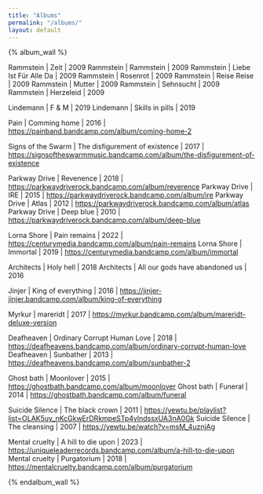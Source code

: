 ```yaml
---
title: "Albums"
permalink: "/albums/"
layout: default
---
```


<!-- Band | title | cover | year | link | tags -->
{% album_wall %}

Rammstein | Zeit | 2009
Rammstein | Rammstein | 2009
Rammstein | Liebe Ist Für Alle Da | 2009
Rammstein | Rosenrot | 2009
Rammstein | Reise Reise | 2009
Rammstein | Mutter | 2009
Rammstein | Sehnsucht | 2009
Rammstein | Herzeleid | 2009

Lindemann | F & M | 2019
Lindemann | Skills in pills | 2019

Pain | Comming home | 2016 | https://painband.bandcamp.com/album/coming-home-2

Signs of the Swarm | The disfigurement of existence | 2017 | https://signsoftheswarmmusic.bandcamp.com/album/the-disfigurement-of-existence

Parkway Drive | Revenence | 2018 | https://parkwaydriverock.bandcamp.com/album/reverence
Parkway Drive | IRE | 2015 | https://parkwaydriverock.bandcamp.com/album/ire
Parkway Drive | Atlas | 2012 | https://parkwaydriverock.bandcamp.com/album/atlas
Parkway Drive | Deep blue | 2010 | https://parkwaydriverock.bandcamp.com/album/deep-blue

Lorna Shore | Pain remains | 2022 | https://centurymedia.bandcamp.com/album/pain-remains
Lorna Shore | Immortal | 2019 | https://centurymedia.bandcamp.com/album/immortal

Architects | Holy hell | 2018
Architects | All our gods have abandoned us | 2016

Jinjer | King of everything | 2016 | https://jinjer-jinjer.bandcamp.com/album/king-of-everything

Myrkur | mareridt | 2017 | https://myrkur.bandcamp.com/album/mareridt-deluxe-version

Deafheaven | Ordinary Corrupt Human Love | 2018 | https://deafheavens.bandcamp.com/album/ordinary-corrupt-human-love
Deafheaven | Sunbather | 2013 | https://deafheavens.bandcamp.com/album/sunbather-2

Ghost bath | Moonlover | 2015 | https://ghostbath.bandcamp.com/album/moonlover
Ghost bath | Funeral | 2014 | https://ghostbath.bandcamp.com/album/funeral

Suicide Silence | The black crown | 2011 | https://yewtu.be/playlist?list=OLAK5uy_nKcGkwErDRkmpeSTp4ylndssxUA3nA0Gk
Suicide Silence | The cleansing | 2007 | https://yewtu.be/watch?v=msM_4uznjAg

Mental cruelty | A hill to die upon | 2023 | https://uniqueleaderrecords.bandcamp.com/album/a-hill-to-die-upon
Mental cruelty | Purgatorium | 2018 | https://mentalcruelty.bandcamp.com/album/purgatorium

{% endalbum_wall %}

